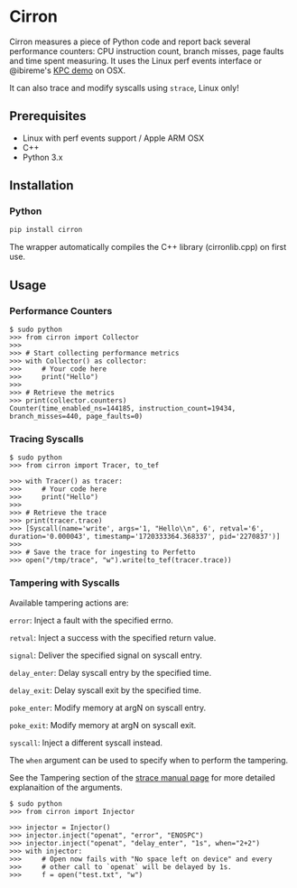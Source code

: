 # Cirron

Cirron measures a piece of Python code and report back several performance counters: CPU instruction count, branch misses, page faults and time spent measuring. It uses the Linux perf events interface or @ibireme's [KPC demo](https://gist.github.com/ibireme/173517c208c7dc333ba962c1f0d67d12) on OSX.

It can also trace and modify syscalls using `strace`, Linux only!

## Prerequisites

- Linux with perf events support / Apple ARM OSX
- C++
- Python 3.x

## Installation

### Python

```bash
pip install cirron
```

The wrapper automatically compiles the C++ library (cirronlib.cpp) on first use.

## Usage

### Performance Counters

```
$ sudo python
>>> from cirron import Collector
>>> 
>>> # Start collecting performance metrics
>>> with Collector() as collector:
>>>     # Your code here
>>>     print("Hello")
>>> 
>>> # Retrieve the metrics
>>> print(collector.counters)
Counter(time_enabled_ns=144185, instruction_count=19434, branch_misses=440, page_faults=0)
```

### Tracing Syscalls

```
$ sudo python
>>> from cirron import Tracer, to_tef

>>> with Tracer() as tracer:
>>>     # Your code here
>>>     print("Hello")
>>> 
>>> # Retrieve the trace
>>> print(tracer.trace)
>>> [Syscall(name='write', args='1, "Hello\\n", 6', retval='6', duration='0.000043', timestamp='1720333364.368337', pid='2270837')]
>>> 
>>> # Save the trace for ingesting to Perfetto
>>> open("/tmp/trace", "w").write(to_tef(tracer.trace))
```

### Tampering with Syscalls

Available tampering actions are:

`error`: Inject a fault with the specified errno.

`retval`: Inject a success with the specified return value.

`signal`: Deliver the specified signal on syscall entry.

`delay_enter`: Delay syscall entry by the specified time.

`delay_exit`: Delay syscall exit by the specified time.

`poke_enter`: Modify memory at argN on syscall entry.

`poke_exit`: Modify memory at argN on syscall exit.

`syscall`: Inject a different syscall instead.


The `when` argument can be used to specify when to perform the tampering.

See the Tampering section of the [strace manual page](https://man7.org/linux/man-pages/man1/strace.1.html) for more detailed explanaition of the arguments.

```
$ sudo python
>>> from cirron import Injector

>>> injector = Injector()
>>> injector.inject("openat", "error", "ENOSPC")
>>> injector.inject("openat", "delay_enter", "1s", when="2+2")
>>> with injector:
>>>     # Open now fails with "No space left on device" and every
>>>     # other call to `openat` will be delayed by 1s.
>>>     f = open("test.txt", "w")
```